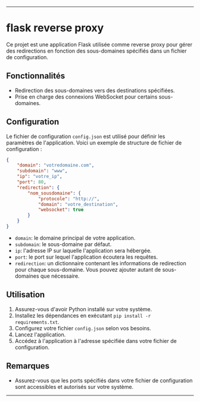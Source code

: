 
---
# flask reverse proxy

Ce projet est une application Flask utilisée comme reverse proxy pour gérer des redirections en fonction des sous-domaines spécifiés dans un fichier de configuration.

## Fonctionnalités

- Redirection des sous-domaines vers des destinations spécifiées.
- Prise en charge des connexions WebSocket pour certains sous-domaines.

## Configuration

Le fichier de configuration `config.json` est utilisé pour définir les paramètres de l'application. Voici un exemple de structure de fichier de configuration :

```json
{
    "domain": "votredomaine.com",
    "subdomain": "www",
    "ip": "votre_ip",
    "port": 80,
    "redirection": {
        "nom_sousdomaine": {
            "protocole": "http://",
            "domain": "votre_destination",
            "websocket": true
        }
    }
}
```

- `domain`: le domaine principal de votre application.
- `subdomain`: le sous-domaine par défaut.
- `ip`: l'adresse IP sur laquelle l'application sera hébergée.
- `port`: le port sur lequel l'application écoutera les requêtes.
- `redirection`: un dictionnaire contenant les informations de redirection pour chaque sous-domaine. Vous pouvez ajouter autant de sous-domaines que nécessaire.

## Utilisation

1. Assurez-vous d'avoir Python installé sur votre système.
2. Installez les dépendances en exécutant `pip install -r requirements.txt`.
3. Configurez votre fichier `config.json` selon vos besoins.
4. Lancez l'application.
5. Accédez à l'application à l'adresse spécifiée dans votre fichier de configuration.

## Remarques

- Assurez-vous que les ports spécifiés dans votre fichier de configuration sont accessibles et autorisés sur votre système.

---